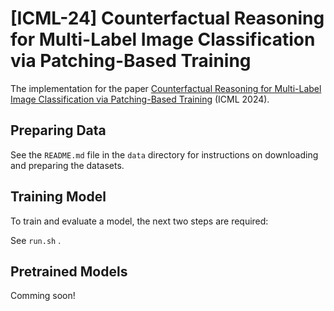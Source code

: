 # [ICML-24] Counterfactual Reasoning for Multi-Label Image Classification via Patching-Based Training

The implementation for the paper [Counterfactual Reasoning for Multi-Label Image Classification via Patching-Based Training](https://arxiv.org/pdf/2404.06287) (ICML 2024). 

## Preparing Data 

See the `README.md` file in the `data` directory for instructions on downloading and preparing the datasets.

## Training Model

To train and evaluate a model, the next two steps are required:

See `run.sh` .

## Pretrained Models

Comming soon!

